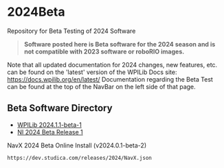 # 2024Beta
Repository for Beta Testing of 2024 Software

>**Software posted here is Beta software for the 2024 season and is not compatible with 2023 software or roboRIO images.**

Note that all updated documentation for 2024 changes, new features, etc. can be found on the 'latest' version of the WPILib Docs site: https://docs.wpilib.org/en/latest/ Documentation regarding the Beta Test can be found at the top of the NavBar on the left side of that page.

## Beta Software Directory

* [WPILib 2024.1.1-beta-1](https://github.com/wpilibsuite/allwpilib/releases/tag/v2024.1.1-beta-1)
* [NI 2024 Beta Release 1](https://github.com/wpilibsuite/2024Beta/releases/tag/ni-beta-1)

NavX 2024 Beta Online Install (v2024.0.1-beta-2)
```
https://dev.studica.com/releases/2024/NavX.json
```
